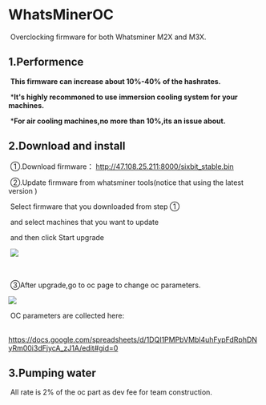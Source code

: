 # WhatsMinerOC

​	Overclocking firmware  for both Whatsminer M2X and M3X.

## 1.Performence

​	**This firmware can increase about 10%-40% of the hashrates.**

​	***It's highly recommoned to use immersion cooling system for your machines.**

​	***For air cooling machines,no more than 10%,its an issue about.**

## 2.Download and install

​	①.Download  firmware： http://47.108.25.211:8000/sixbit_stable.bin

​	②.Update firmware from whatsminer tools(notice that using the latest version ) 

​			Select firmware that you downloaded from step ① 

​			and select machines that you want to update 

​			and then click Start upgrade  

​			![](/Users/bbsee1/Downloads/WechatIMGWhtasminertool.png)

​	

​		③After upgrade,go to oc page to change oc parameters.

![](/Users/bbsee1/Downloads/OCPAGE.png)

​	OC parameters are collected here:

​		https://docs.google.com/spreadsheets/d/1DQI1PMPbVMbl4uhFypFdRphDNyRm00i3dFjycA_zJ1A/edit#gid=0

## 3.Pumping water 

​	All rate is 2% of the oc part as dev fee for team construction.

